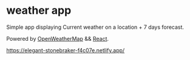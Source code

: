 # weather app

Simple app displaying Current weather on a location + 7 days forecast.

Powered by [OpenWeatherMap](https://openweathermap.org) && [React](https://reactjs.org/).

https://elegant-stonebraker-f4c07e.netlify.app/
